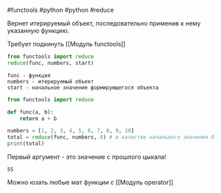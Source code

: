 #functools #python #python #reduce

Вернет итерируемый объект, последовательно применив к нему указанную функцию.

Требует подкинуть [[Модуль funсtools]]
```python
from functools import reduce
reduce(func, numbers, start)
```
	func - функция 
	numbers - итерируемый объект
	start - начальное значение формирующегося объекта
```python
from functools import reduce

def func(a, b):
	return a + b

numbers = [1, 2, 3, 4, 5, 6, 7, 8, 9, 10]
total = reduce(func, numbers, 0) # в качестве начального значения 0
print(total)
```
Первый аргумент - это значение с прошлого цыкала! 
```
55
```

Можно юзать любые мат функции с [[Модуль operator]]
